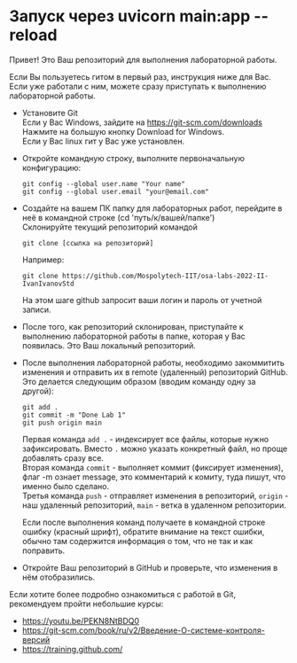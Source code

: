 # Запуск через uvicorn main:app --reload

Привет!
Это Ваш репозиторий для выполнения лабораторной работы.

Если Вы пользуетесь гитом в первый раз, инструкция ниже для Вас.  
Если уже работали с ним, можете сразу приступать к выполнению лабораторной работы.

- Установите Git  
Если у Вас Windows, зайдите на https://git-scm.com/downloads  
Нажмите на большую кнопку Download for Windows.  
Если у Вас linux гит у Вас уже установлен.  

- Откройте командную строку, выполните первоначальную конфигурацию:
    ```
    git config --global user.name "Your name"  
    git config --global user.email "your@email.com"
    ```
- Создайте на вашем ПК папку для лабораторных работ, перейдите в неё в командной строке (cd 'путь/к/вашей/папке')  
Склонируйте текущий репозиторий командой
    ```
    git clone [ссылка на репозиторий]  
    ```
    Например:
    ```
    git clone https://github.com/Mospolytech-IIT/osa-labs-2022-II-IvanIvanovStd
    ```
    На этом шаге github запросит ваши логин и пароль от учетной записи.

- После того, как репозиторий склонирован, приступайте к выполнению лабораторной работы в папке, которая у Вас появилась. Это Ваш локальный репозиторий.

- После выполнения лабораторной работы, необходимо закоммитить изменения и отправить их в remote (удаленный) репозиторий GitHub.  
Это делается следующим образом (вводим команду одну за другой):
    ```
    git add .
    git commit -m "Done Lab 1"
    git push origin main
    ```
    Первая команда ```add .``` - индексирует все файлы, которые нужно зафиксировать. Вместо ```.``` можно указать конкретный файл, но проще добавлять сразу все.  
    Вторая команда ```commit``` - выполняет коммит (фиксирует изменения), флаг -m ознает message, это комментарий к комиту, туда пишут, что именно было сделано.  
    Третья команда ```push``` - отправляет изменения в репозиторий, ```origin``` - наш удаленный репозиторий, ```main``` - ветка в удаленном репозитории.

    Если после выполнения команд получаете в командной строке ошибку (красный шрифт), обратите внимание на текст ошибки, обычно там содержится информация о том, что не так и как поправить.

- Откройте Ваш репозиторий в GitHub и проверьте, что изменения в нём отобразились.

Если хотите более подробно ознакомиться с работой в Git, рекомендуем пройти небольшие курсы:
- https://youtu.be/PEKN8NtBDQ0  
- https://git-scm.com/book/ru/v2/Введение-О-системе-контроля-версий 
- https://training.github.com/ 
